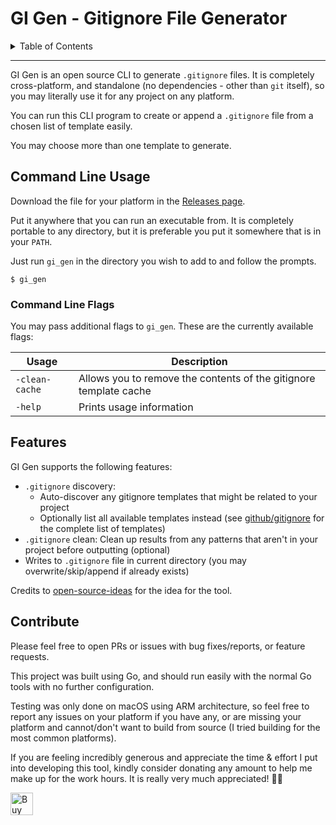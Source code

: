 <h1>GI Gen - Gitignore File Generator</h1>

<details>
<summary>Table of Contents</summary>

- [Command Line Usage](#command-line-usage)
  - [Command Line Flags](#command-line-flags)
- [Features](#features)
- [Contribute](#contribute)

</details>

<hr />

GI Gen is an open source CLI to generate `.gitignore` files. It is completely cross-platform, and
standalone (no dependencies - other than `git` itself), so you may literally use it for any project
on any platform.

You can run this CLI program to create or append a `.gitignore` file from a chosen list of template
easily.

You may choose more than one template to generate.

## Command Line Usage

Download the file for your platform in the [Releases page][releases].

Put it anywhere that you can run an executable from. It is completely portable to any directory, but
it is preferable you put it somewhere that is in your `PATH`.

Just run `gi_gen` in the directory you wish to add to and follow the prompts.

```shell
$ gi_gen
```

### Command Line Flags

You may pass additional flags to `gi_gen`. These are the currently available flags:

| Usage          | Description                                                       |
| -------------- | ----------------------------------------------------------------- |
| `-clean-cache` | Allows you to remove the contents of the gitignore template cache |
| `-help`        | Prints usage information                                          |

## Features

GI Gen supports the following features:

- `.gitignore` discovery:
  - Auto-discover any gitignore templates that might be related to your project
  - Optionally list all available templates instead (see [github/gitignore][gh-gi] for the complete
    list of templates)
- `.gitignore` clean: Clean up results from any patterns that aren't in your project before
  outputting (optional)
- Writes to `.gitignore` file in current directory (you may overwrite/skip/append if already exists)

Credits to [open-source-ideas][osi] for the idea for the tool.

## Contribute

Please feel free to open PRs or issues with bug fixes/reports, or feature requests.

This project was built using Go, and should run easily with the normal Go tools with no further
configuration.

Testing was only done on macOS using ARM architecture, so feel free to report any issues on your
platform if you have any, or are missing your platform and cannot/don't want to build from source (I
tried building for the most common platforms).

If you are feeling incredibly generous and appreciate the time &amp; effort I put into developing
this tool, kindly consider donating any amount to help me make up for the work hours. It is really
very much appreciated! 🙏🏼

<a href='https://ko-fi.com/casraf' target='_blank'>
  <img height='36' style='border:0px;height:36px;'
    src='https://cdn.ko-fi.com/cdn/kofi1.png?v=3'
    alt='Buy Me a Coffee at ko-fi.com' />
</a>

[releases]: https://github.com/chenasraf/gi_gen/releases/latest
[osi]: https://github.com/open-source-ideas/ideas/issues/296
[gh-gi]: https://github.com/github/gitignore
